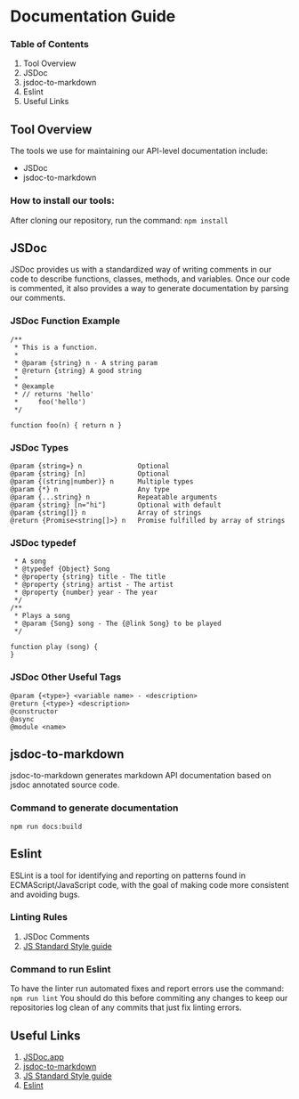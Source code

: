 # Documentation Guide
### Table of Contents

1.  Tool Overview
2.  JSDoc
3.  jsdoc-to-markdown
4.  Eslint
5.  Useful Links

## Tool Overview
The tools we use for maintaining our API-level documentation include:
-   JSDoc
-   jsdoc-to-markdown

### How to install our tools:
After cloning our repository, run the command:
`npm install`

## JSDoc
JSDoc provides us with a standardized way of writing comments in our code to describe functions, classes, methods, and variables. Once our code is commented, it also provides a way to generate documentation by parsing our comments.

### JSDoc Function Example
```
/**
 * This is a function.
 *
 * @param {string} n - A string param
 * @return {string} A good string
 *
 * @example
 * // returns 'hello'
 *     foo('hello')
 */

function foo(n) { return n }
```
### JSDoc Types
```
@param {string=} n              Optional
@param {string} [n]             Optional
@param {(string|number)} n  	Multiple types
@param {*} n	                Any type
@param {...string} n	        Repeatable arguments
@param {string} [n="hi"]        Optional with default
@param {string[]} n             Array of strings
@return {Promise<string[]>} n	Promise fulfilled by array of strings
```
### JSDoc typedef
```/**
 * A song
 * @typedef {Object} Song
 * @property {string} title - The title
 * @property {string} artist - The artist
 * @property {number} year - The year
 */
/**
 * Plays a song
 * @param {Song} song - The {@link Song} to be played
 */

function play (song) {
}
```
### JSDoc Other Useful Tags
```
@param {<type>} <variable name> - <description>
@return {<type>} <description>
@constructor
@async
@module <name>
```

## jsdoc-to-markdown
jsdoc-to-markdown generates markdown API documentation based on jsdoc annotated source code.

### Command to generate documentation
```npm run docs:build```

## Eslint
ESLint is a tool for identifying and reporting on patterns found in ECMAScript/JavaScript code, with the goal of making code more consistent and avoiding bugs.

### Linting Rules
1. JSDoc Comments
2. [JS Standard Style guide](https://standardjs.com/rules-en.html)

### Command to run Eslint
To have the linter run automated fixes and report errors use the command:
```npm run lint```
You should do this before commiting any changes to keep our repositories log clean of any commits that just fix linting errors.

## Useful Links
1. [JSDoc\.app](https://jsdoc.app/)
2. [jsdoc-to-markdown](https://github.com/jsdoc2md/jsdoc-to-markdown)
3. [JS Standard Style guide](https://standardjs.com/rules-en.html)
4. [Eslint](https://eslint.org/)
